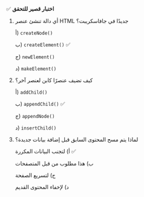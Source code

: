 ✅ **اختبار قصير للتحقق**
1.	أي دالة تنشئ عنصر HTML جديدًا في جافاسكريبت؟
    
    أ) `createNode()`
    
    ب) `createElement()` ✅
    
    ج) `newElement()`
    
    د) `makeElement()`
2.	كيف تضيف عنصرًا كابن لعنصر آخر؟
    
    أ) `addChild()`
    
    ب) `appendChild()` ✅
    
    ج) `appendNode()`
    
    د) `insertChild()`
3.	لماذا يتم مسح المحتوى السابق قبل إضافة بيانات جديدة؟
    
    أ) لتجنب البيانات المكررة ✅
    
    ب) هذا مطلوب من قبل المتصفحات
    
    ج) لتسريع الصفحة
    
    د) لإخفاء المحتوى القديم
